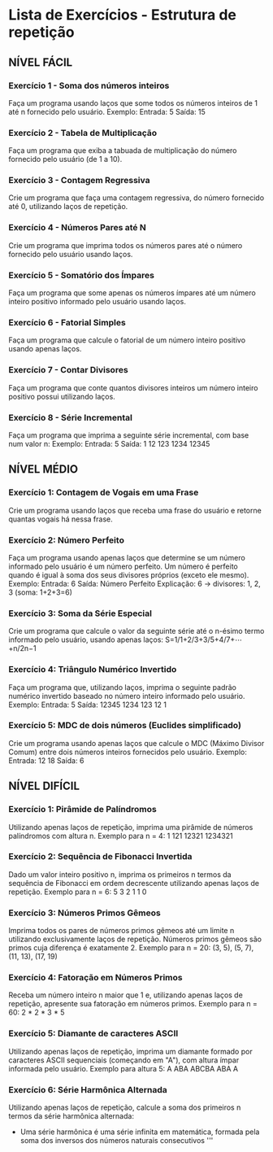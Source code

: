 # Lista de Exercícios - Estrutura de repetição

## NÍVEL FÁCIL
### Exercício 1 - Soma dos números inteiros
Faça um programa usando laços que some todos os números inteiros de 1 até n fornecido
pelo usuário.
Exemplo:
Entrada: 5
Saída: 15

### Exercício 2 - Tabela de Multiplicação
Faça um programa que exiba a tabuada de multiplicação do número fornecido pelo usuário
(de 1 a 10).

### Exercício 3 - Contagem Regressiva
Crie um programa que faça uma contagem regressiva, do número fornecido até 0, utilizando
laços de repetição.

### Exercício 4 - Números Pares até N
Crie um programa que imprima todos os números pares até o número fornecido pelo
usuário usando laços.

### Exercício 5 - Somatório dos Ímpares
Faça um programa que some apenas os números ímpares até um número inteiro positivo
informado pelo usuário usando laços.

### Exercício 6 - Fatorial Simples
Faça um programa que calcule o fatorial de um número inteiro positivo usando apenas
laços.

### Exercício 7 - Contar Divisores
Faça um programa que conte quantos divisores inteiros um número inteiro positivo possui
utilizando laços.

### Exercício 8 - Série Incremental
Faça um programa que imprima a seguinte série incremental, com base num valor n:
Exemplo:
Entrada: 5
Saída:
1
12
123
1234
12345


## NÍVEL MÉDIO
### Exercício 1: Contagem de Vogais em uma Frase
Crie um programa usando laços que receba uma frase do usuário e retorne quantas vogais
há nessa frase.

### Exercício 2: Número Perfeito
Faça um programa usando apenas laços que determine se um número informado pelo
usuário é um número perfeito. Um número é perfeito quando é igual à soma dos seus
divisores próprios (exceto ele mesmo).
Exemplo:
Entrada:
6
Saída:
Número Perfeito
Explicação: 6 → divisores: 1, 2, 3 (soma: 1+2+3=6)

### Exercício 3: Soma da Série Especial
Crie um programa que calcule o valor da seguinte série até o n-ésimo termo informado
pelo usuário, usando apenas laços:
S=1/1+2/3+3/5+4/7+⋯+n/2n−1

### Exercício 4: Triângulo Numérico Invertido
Faça um programa que, utilizando laços, imprima o seguinte padrão numérico invertido
baseado no número inteiro informado pelo usuário.
Exemplo:
Entrada:
5
Saída:
12345
1234
123
12
1

### Exercício 5: MDC de dois números (Euclides simplificado)
Crie um programa usando apenas laços que calcule o MDC (Máximo Divisor Comum)
entre dois números inteiros fornecidos pelo usuário.
Exemplo:
Entrada:
12
18
Saída:
6

## NÍVEL DIFÍCIL
### Exercício 1: Pirâmide de Palíndromos
Utilizando apenas laços de repetição, imprima uma pirâmide de números palíndromos com
altura n.
Exemplo para n = 4:
1
121
12321
1234321

### Exercício 2: Sequência de Fibonacci Invertida
Dado um valor inteiro positivo n, imprima os primeiros n termos da sequência de Fibonacci
em ordem decrescente utilizando apenas laços de repetição.
Exemplo para n = 6:
5 3 2 1 1 0

### Exercício 3: Números Primos Gêmeos
Imprima todos os pares de números primos gêmeos até um limite n utilizando
exclusivamente laços de repetição. Números primos gêmeos são primos cuja diferença é
exatamente 2.
Exemplo para n = 20:
(3, 5), (5, 7), (11, 13), (17, 19)

### Exercício 4: Fatoração em Números Primos
Receba um número inteiro n maior que 1 e, utilizando apenas laços de repetição, apresente
sua fatoração em números primos.
Exemplo para n = 60:
2 * 2 * 3 * 5

### Exercício 5: Diamante de caracteres ASCII
Utilizando apenas laços de repetição, imprima um diamante formado por caracteres ASCII
sequenciais (começando em "A"), com altura ímpar informada pelo usuário.
Exemplo para altura 5:
A
ABA
ABCBA
ABA
A

### Exercício 6: Série Harmônica Alternada
Utilizando apenas laços de repetição, calcule a soma dos primeiros n termos da série
harmônica alternada:
* Uma série harmônica é uma série infinita em matemática, formada pela soma dos inversos
dos números naturais consecutivos
'''
